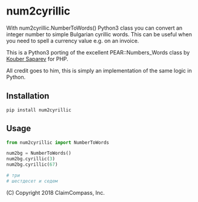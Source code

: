 # num2cyrillic

With num2cyrillic.NumberToWords() Python3 class you can convert an integer number
to simple Bulgarian cyrillic words. This can be useful when you need to spell a currency
value e.g. on an invoice.

This is a Python3 porting of the excellent PEAR::Numbers_Words class by [Kouber Saparev](https://github.com/pear/Numbers_Words/blob/master/Numbers/Words/Locale/bg.php) for PHP.

All credit goes to him, this is simply an implementation of the same logic in Python.

## Installation

```
pip install num2cyrillic
```

## Usage

```python
from num2cyrillic import NumberToWords

num2bg = NumberToWords()
num2bg.cyrillic(3)
num2bg.cyrillic(67)

# три
# шестдесет и седем
```

(C) Copyright 2018 ClaimCompass, Inc.